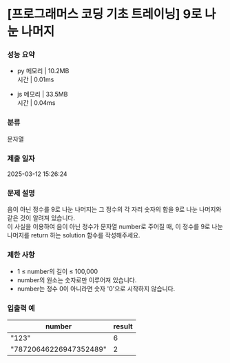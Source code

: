 # [프로그래머스 코딩 기초 트레이닝] 9로 나눈 나머지

### 성능 요약

- py
  메모리 | 10.2MB  
  시간 | 0.01ms

- js
  메모리 | 33.5MB  
  시간 | 0.04ms

### 분류

문자열

### 제출 일자

2025-03-12 15:26:24

### 문제 설명

음이 아닌 정수를 9로 나눈 나머지는 그 정수의 각 자리 숫자의 합을 9로 나눈 나머지와 같은 것이 알려져 있습니다.  
이 사실을 이용하여 음이 아닌 정수가 문자열 number로 주어질 때, 이 정수를 9로 나눈 나머지를 return 하는 solution 함수를 작성해주세요.

### 제한 사항

- 1 ≤ number의 길이 ≤ 100,000
- number의 원소는 숫자로만 이루어져 있습니다.
- number는 정수 0이 아니라면 숫자 '0'으로 시작하지 않습니다.

### 입출력 예

| number                 | result |
| ---------------------- | ------ |
| "123"                  | 6      |
| "78720646226947352489" | 2      |
